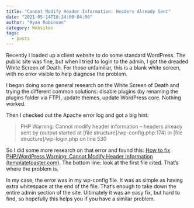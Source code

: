 ```yaml
---
title: "Cannot Modify Header Information: Headers Already Sent"
date: "2021-05-14T10:34:00-04:00"
author: "Ryan Robinson"
category: Websites
tags:
  - posts
---
```


Recently I loaded up a client website to do some standard WordPress. The public site was fine, but when I tried to login to the admin, I got the dreaded White Screen of Death. For those unfamiliar, this is a blank white screen, with no error visible to help diagnose the problem.

I began doing some general research on the White Screen of Death and trying the different common solutions: disable plugins (by renaming the plugins folder via FTP), update themes, update WordPress core. Nothing worked.

Then I checked out the Apache error log and got a big hint:

> PHP Warning: Cannot modify header information – headers already sent by (output started at \[file structure\]/wp-config.php:174) in \[file structure\]/wp-login.php on line 530

So I did some more research on that error and found this: [How to fix PHP/WordPress Warning: Cannot Modify Header Information (templatetoaster.com)](https://blog.templatetoaster.com/cannot-modify-header-information/). The bottom line: look at the first file cited. That’s where the problem is.

In my case, the error was in my wp-config file. It was as simple as having extra whitespace at the end of the file. That’s enough to take down the entire admin section of the site. Ultimately it was an easy fix, but hard to find, so hopefully this helps you if you have a similar problem.
